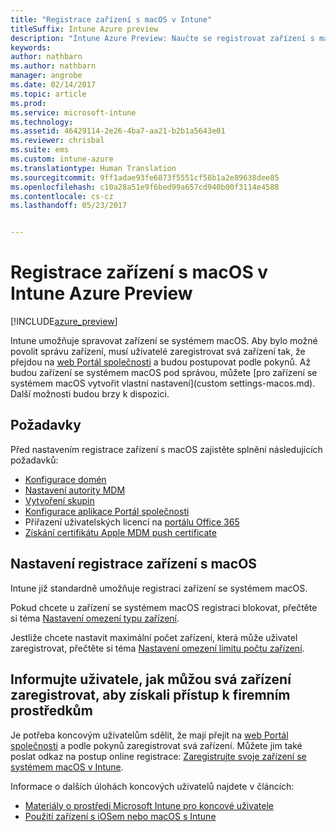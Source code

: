 ```yaml
---
title: "Registrace zařízení s macOS v Intune"
titleSuffix: Intune Azure preview
description: "Intune Azure Preview: Naučte se registrovat zařízení s macOS v Intune Azure Preview."
keywords: 
author: nathbarn
ms.author: nathbarn
manager: angrobe
ms.date: 02/14/2017
ms.topic: article
ms.prod: 
ms.service: microsoft-intune
ms.technology: 
ms.assetid: 46429114-2e26-4ba7-aa21-b2b1a5643e01
ms.reviewer: chrisbal
ms.suite: ems
ms.custom: intune-azure
ms.translationtype: Human Translation
ms.sourcegitcommit: 9ff1adae93fe6873f5551cf58b1a2e89638dee85
ms.openlocfilehash: c10a28a51e9f6bed99a657cd940b00f3114e4588
ms.contentlocale: cs-cz
ms.lasthandoff: 05/23/2017


---
```


# <a name="enroll-macos-devices-in-intune-azure-preview"></a>Registrace zařízení s macOS v Intune Azure Preview

[!INCLUDE[azure_preview](./includes/azure_preview.md)]

Intune umožňuje spravovat zařízení se systémem macOS. Aby bylo možné povolit správu zařízení, musí uživatelé zaregistrovat svá zařízení tak, že přejdou na [web Portál společnosti](http://portal.manage.microsoft.com) a budou postupovat podle pokynů. Až budou zařízení se systémem macOS pod správou, můžete [pro zařízení se systémem macOS vytvořit vlastní nastavení](custom settings-macos.md). Další možnosti budou brzy k dispozici.

## <a name="prerequisites"></a>Požadavky

Před nastavením registrace zařízení s macOS zajistěte splnění následujících požadavků:

- [Konfigurace domén](https://docs.microsoft.com/intune-classic/get-started/start-with-a-paid-subscription-to-microsoft-intune-step-2)
- [Nastavení autority MDM](mdm-authority-set.md)
- [Vytvoření skupin](https://docs.microsoft.com/intune-classic/get-started/start-with-a-paid-subscription-to-microsoft-intune-step-5)
- [Konfigurace aplikace Portál společnosti](company-portal-app.md)
- Přiřazení uživatelských licencí na [portálu Office 365](http://go.microsoft.com/fwlink/p/?LinkId=698854)
- [Získání certifikátu Apple MDM push certificate](apple-mdm-push-certificate-get.md)

## <a name="set-up-macos-enrollment"></a>Nastavení registrace zařízení s macOS

Intune již standardně umožňuje registraci zařízení se systémem macOS.

Pokud chcete u zařízení se systémem macOS registraci blokovat, přečtěte si téma [Nastavení omezení typu zařízení](enrollment-restrictions-set.md#set-device-type-restrictions).

Jestliže chcete nastavit maximální počet zařízení, která může uživatel zaregistrovat, přečtěte si téma [Nastavení omezení limitu počtu zařízení](enrollment-restrictions-set.md#set-device-limit-restrictions).

## <a name="tell-your-users-how-to-enroll-their-devices-to-access-company-resources"></a>Informujte uživatele, jak můžou svá zařízení zaregistrovat, aby získali přístup k firemním prostředkům

Je potřeba koncovým uživatelům sdělit, že mají přejít na [web Portál společnosti](http://portal.manage.microsoft.com) a podle pokynů zaregistrovat svá zařízení. Můžete jim také poslat odkaz na postup online registrace: [Zaregistrujte svoje zařízení se systémem macOS v Intune](https://docs.microsoft.com/intune-user-help/enroll-your-device-in-intune-macos).

Informace o dalších úlohách koncových uživatelů najdete v článcích:

- [Materiály o prostředí Microsoft Intune pro koncové uživatele](https://docs.microsoft.com/intune-classic/deploy-use/how-to-educate-your-end-users-about-microsoft-intune)
- [Použití zařízení s iOSem nebo macOS s Intune](https://docs.microsoft.com/intune-user-help/using-your-ios-or-mac-os-x-device-with-intune)

